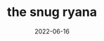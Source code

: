 ---
date: "2022-06-16"
title: "the snug ryana"
product_type: "knit sweater"
is_women: true
is_men: 
is_unisex:
is_variant: 
original_price: 45
sale_price:
color: "cherrywood"
sizes:
- size: "xxxs"
  stock: 0
- size: "xxs"
  stock: 0
- size: "xs"
  stock: 2
- size: "s"
  stock: 4
- size: "m"
  stock: 10
- size: "l"
  stock: 6
- size: "xl"
  stock: 9
- size: "xxl"
  stock: 10
- size: "xxxl"
  stock: 6

main_alt: "This sweater will feel like a cozy hug."
description: "This sweater will feel like a cozy hug."
material: "100% hemp"
---